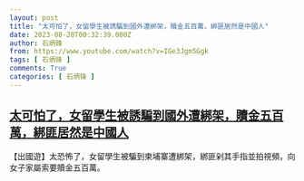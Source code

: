 ```yaml
---
layout: post
title: "太可怕了，女留學生被誘騙到國外遭綁架，贖金五百萬，綁匪居然是中國人"
date: 2023-08-28T00:32:39.000Z
author: 石炳鋒
from: https://www.youtube.com/watch?v=IGe3Jgm5Ggk
tags: [ 石炳锋 ]
comments: True
categories: [ 石炳锋 ]
---
```

<!--1693182759000-->
[太可怕了，女留學生被誘騙到國外遭綁架，贖金五百萬，綁匪居然是中國人](https://www.youtube.com/watch?v=IGe3Jgm5Ggk)
------

<div>
【出國遊】太恐怖了，女留學生被騙到柬埔寨遭綁架，綁匪剁其手指並拍視頻，向女子家屬索要贖金五百萬。
</div>
